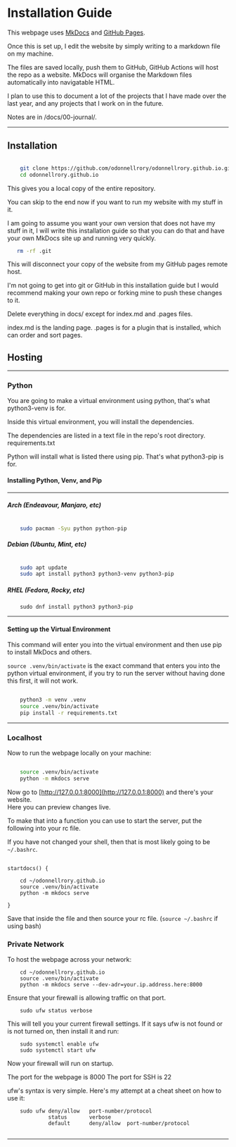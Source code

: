 # Installation Guide

This webpage uses [MkDocs](https://www.mkdocs.org/) and [GitHub Pages](https://docs.github.com/en/pages).

Once this is set up, I edit the website by simply writing to a markdown file on my machine.

The files are saved locally, push them to GitHub, GitHub Actions will host the repo as a website.  MkDocs will organise the Markdown files automatically into navigatable HTML.  

I plan to use this to document a lot of the projects that I have made over the last year, and any projects that I work on in the future.

Notes are in /docs/00-journal/.

---

## Installation


```zsh

    git clone https://github.com/odonnellrory/odonnellrory.github.io.git
    cd odonnellrory.github.io

```

This gives you a local copy of the entire repository.  

You can skip to the end now if you want to run my website with my stuff in it.

I am going to assume you want your own version that does not have my stuff in it, I will write this installation guide so that you can do that and have your own MkDocs site up and running very quickly.

```zsh
   rm -rf .git 

```

This will disconnect your copy of the website from my GitHub pages remote host.

I'm not going to get into git or GitHub in this installation guide but I would recommend making your own repo or forking mine to push these changes to it.

Delete everything in docs/ except for index.md and .pages files.

index.md is the landing page.
.pages is for a plugin that is installed, which can order and sort pages.


## Hosting
---

###  Python

You are going to make a virtual environment using python, that's what python3-venv is for.

Inside this virtual environment, you will install the dependencies.

The dependencies are listed in a text file in the repo's root directory.  requirements.txt

Python will install what is listed there using pip.  That's what python3-pip is for.

#### Installing Python, Venv, and Pip

---

##### Arch (Endeavour, Manjaro, etc)

```zsh

    sudo pacman -Syu python python-pip 

```

##### Debian (Ubuntu, Mint, etc)

```zsh

    sudo apt update
    sudo apt install python3 python3-venv python3-pip

```

##### RHEL (Fedora, Rocky, etc)

```
    sudo dnf install python3 python3-pip

```

---


#### Setting up the Virtual Environment

This command will enter you into the virtual environment and then use pip to install MkDocs and others.

```source .venv/bin/activate``` is the exact command that enters you into the python virtual environment, if you try to run the server without having done this first, it will not work.

```zsh

    python3 -m venv .venv
    source .venv/bin/activate
    pip install -r requirements.txt

```

---

###   Localhost

Now to run the webpage locally on your machine:

```zsh

    source .venv/bin/activate
    python -m mkdocs serve

```

Now go to [http://127.0.0.1:8000](http://127.0.0.1:8000) and there's your website.  
Here you can preview changes live.

To make that into a function you can use to start the server, put the following into your rc file.

If you have not changed your shell, then that is most likely going to be ``` ~/.bashrc```.

```
    
startdocs() {

    cd ~/odonnellrory.github.io
    source .venv/bin/activate
    python -m mkdocs serve

}

```
Save that inside the file and then source your rc file.
(```source ~/.bashrc``` if using bash)


###   Private Network

To host the webpage across your network:

```
    cd ~/odonnellrory.github.io
    source .venv/bin/activate
    python -m mkdocs serve --dev-adr=your.ip.address.here:8000

```

Ensure that your firewall is allowing traffic on that port.

```
    sudo ufw status verbose

```

This will tell you your current firewall settings.
If it says ufw is not found or is not turned on, then install it and run:

```
    sudo systemctl enable ufw
    sudo systemctl start ufw

```

Now your firewall will run on startup.

The port for the webpage is 8000
The port for SSH is 22

ufw's syntax is very simple.  Here's my attempt at a cheat sheet on how to use it:

```
    sudo ufw deny/allow   port-number/protocol 
             status       verbose
             default      deny/allow  port-number/protocol
             
```

---
